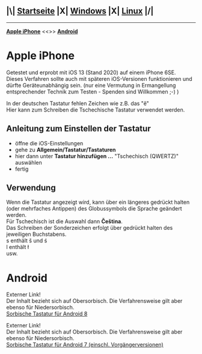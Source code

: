 ## |\\| **[Startseite](README.md)** |X| **[Windows](Windows.md)** |X| **[Linux](Linux.md)** |/|  

---

**[Apple iPhone](#Apple-iPhone)** <<>> **[Android](#Android)**  

# Apple iPhone

Getestet und erprobt mit iOS 13 (Stand 2020) auf einem iPhone 6SE.  
Dieses Verfahren sollte auch mit späteren iOS-Versionen funktionieren und dürfte Geräteunabhängig sein.
(nur eine Vermutung in Ermangellung entsprechender Technik zum Testen - Spenden sind Willkommen ;-) )

In der deutschen Tastatur fehlen Zeichen wie z.B. das "ě"  
Hier kann zum Schreiben die Tschechische Tastatur verwendet werden.

## Anleitung zum Einstellen der Tastatur

* öffne die iOS-Einstellungen
* gehe zu **Allgemein/Tastatur/Tastaturen**
* hier dann unter **Tastatur hinzufügen ...** "Tschechisch (QWERTZ)" auswählen
* fertig

## Verwendung

Wenn die Tastatur angezeigt wird, kann über ein längeres gedrückt halten (oder mehrfaches Antippen) des Globussymbols die Sprache geändert werden.  
Für Tschechisch ist die Auswahl dann **Čeština**.  
Das Schreiben der Sonderzeichen erfolgt über gedrückt halten des jeweiligen Buchstabens.  
s enthält š und ś  
l enthält ł  
usw.  


# Android

Externer Link!  
Der Inhalt bezieht sich auf Obersorbisch. Die Verfahrensweise gilt aber ebenso für Niedersorbisch.  
[Sorbische Tastatur für Android 8](https://domizna.org/index.php?id=3242)

Externer Link!  
Der Inhalt bezieht sich auf Obersorbisch. Die Verfahrensweise gilt aber ebenso für Niedersorbisch.  
[Sorbische Tastatur für Android 7 (einschl. Vorgängerversionen)](https://domizna.org/index.php?id=3189)
